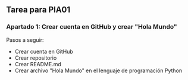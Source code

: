 ## Tarea para PIA01
### Apartado 1: Crear cuenta en GitHub y crear "Hola Mundo"
Pasos a seguir:
- Crear cuenta en GitHub
- Crear repositorio
- Crear README.md
- Crear archivo "Hola Mundo" en el lenguaje de programación Python
